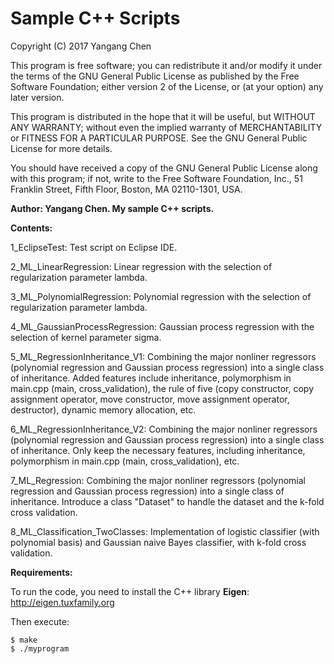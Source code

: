 # Sample C++ Scripts

Copyright (C) 2017  Yangang Chen

This program is free software; you can redistribute it and/or
modify it under the terms of the GNU General Public License
as published by the Free Software Foundation; either version 2
of the License, or (at your option) any later version.

This program is distributed in the hope that it will be useful,
but WITHOUT ANY WARRANTY; without even the implied warranty of
MERCHANTABILITY or FITNESS FOR A PARTICULAR PURPOSE.  See the
GNU General Public License for more details.

You should have received a copy of the GNU General Public License
along with this program; if not, write to the Free Software
Foundation, Inc., 51 Franklin Street, Fifth Floor, Boston, MA  02110-1301, USA.

**Author: Yangang Chen. My sample C++ scripts.**

**Contents:**

1_EclipseTest: Test script on Eclipse IDE.

2_ML_LinearRegression: Linear regression with the selection of regularization parameter lambda.

3_ML_PolynomialRegression: Polynomial regression with the selection of regularization parameter lambda.

4_ML_GaussianProcessRegression: Gaussian process regression with the selection of kernel parameter sigma.

5_ML_RegressionInheritance_V1: Combining the major nonliner regressors (polynomial regression and Gaussian process regression) into a single class of inheritance. Added features include inheritance, polymorphism in main.cpp (main, cross_validation), the rule of five (copy constructor, copy assignment operator, move constructor, move assignment operator, destructor), dynamic memory allocation, etc.

6_ML_RegressionInheritance_V2: Combining the major nonliner regressors (polynomial regression and Gaussian process regression) into a single class of inheritance. Only keep the necessary features, including inheritance, polymorphism in main.cpp (main, cross_validation), etc.

7_ML_Regression: Combining the major nonliner regressors (polynomial regression and Gaussian process regression) into a single class of inheritance. Introduce a class "Dataset" to handle the dataset and the k-fold cross validation.

8_ML_Classification_TwoClasses: Implementation of logistic classifier (with polynomial basis) and Gaussian naive Bayes classifier, with k-fold cross validation.

**Requirements:**

To run the code, you need to install the C++ library **Eigen**:
http://eigen.tuxfamily.org

Then execute:
```
$ make
$ ./myprogram
```
